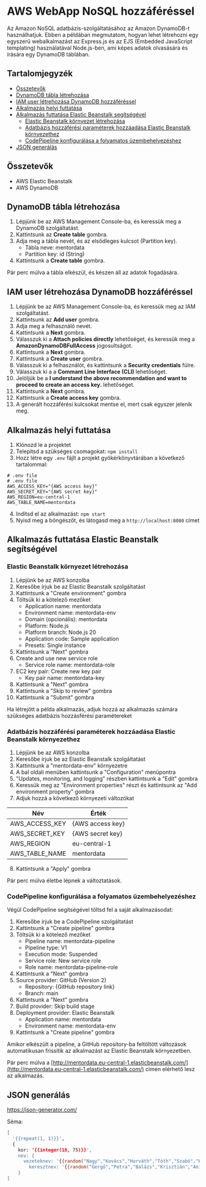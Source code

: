 # AWS WebApp NoSQL hozzáféréssel



Az Amazon NoSQL adatbázis-szolgáltatásához az Amazon DynamoDB-t használhatjuk. Ebben a példában megmutatom, hogyan lehet létrehozni egy egyszerű webalkalmazást az Express.js és az EJS (Embedded JavaScript templating) használatával Node.js-ben, ami képes adatok olvasására és írására egy DynamoDB táblában.

## Tartalomjegyzék

- [Összetevők](#Összetevők)
- [DynamoDB tábla létrehozása](#DynamoDB-tábla-létrehozása)
- [IAM user létrehozása DynamoDB hozzáféréssel](#IAM-user-létrehozása-DynamoDB-hozzáféréssel)
- [Alkalmazás helyi futtatása](#Alkalmazás-helyi-futtatása)
- [Alkalmazás futtatása Elastic Beanstalk segítségével](#Alkalmazás-futtatása-Elastic-Beanstalk-segítségével)
  - [Elastic Beanstalk környezet létrehozása](#Elastic-Beanstalk-környezet-létrehozása)
  - [Adatbázis hozzáférési paraméterek hozzáadása Elastic Beanstalk környezethez](#Adatbázis-hozzáférési-paraméterek-hozzáadása-Elastic-Beanstalk-környezethez)
  - [CodePipeline konfigurálása a folyamatos üzembehelyezéshez](#CodePipeline-konfigurálása-a-folyamatos-üzembehelyezéshez)
- [JSON generálás](#JSON-generálás)


## Összetevők

- AWS Elastic Beanstalk
- AWS DynamoDB

## DynamoDB tábla létrehozása

1. Lépjünk be az AWS Management Console-ba, és keressük meg a DynamoDB szolgáltatást.
2. Kattintsunk az **Create table** gombra.
3. Adja meg a tábla nevét, és az elsődleges kulcsot (Partition key).
    - Tábla neve: mentordata
    - Partition key: id (String)
4. Kattintsunk a **Create table** gombra.

Pár perc múlva a tábla elkészül, és készen áll az adatok fogadására.

## IAM user létrehozása DynamoDB hozzáféréssel

1. Lépjünk be az AWS Management Console-ba, és keressük meg az IAM szolgáltatást.
2. Kattintsunk az **Add user** gombra.
3. Adja meg a felhasználó nevét.
4. Kattintsunk a **Next** gombra.
5. Válasszuk ki a **Attach policies directly** lehetőséget, és keressük meg a **AmazonDynamoDBFullAccess** jogosultságot.
6. Kattintsunk a **Next** gombra.
7. Kattintsunk a **Create user** gombra.
8. Válasszuk ki a felhasználót, és kattintsunk a **Security credentials** fülre.
9. Válasszuk ki a a **Commant Line Interface (CLI)** lehetőséget.
10. Jelöljük be a **I understand the above recommendation and want to proceed to create an access key.** lehetőséget.
11. Kattintsunk a **Next** gombra.
12. Kattintsunk a **Create access key** gombra.
13. A generált hozzáférési kulcsokat mentse el, mert csak egyszer jelenik meg.

## Alkalmazás helyi futtatása

1. Klónozd le a projektet
2. Telepítsd a szükséges csomagokat: `npm install`
3. Hozz létre egy `.env` fájlt a projekt gyökérkönyvtárában a következő tartalommal:

```
# .env file
# .env file
AWS_ACCESS_KEY="{AWS access key}"
AWS_SECRET_KEY="{AWS secret key}"
AWS_REGION=eu-central-1
AWS_TABLE_NAME=mentordata
```

4. Indítsd el az alkalmazást: `npm start`
5. Nyisd meg a böngészőt, és látogasd meg a `http://localhost:8080` címet

## Alkalmazás futtatása Elastic Beanstalk segítségével

### Elastic Beanstalk környezet létrehozása

1. Lépjünk be az AWS konzolba
2. Keresőbe írjuk be az Elastic Beanstalk szolgáltatást
3. Kattintsunk a "Create environment" gombra
4. Töltsük ki a kötelező mezőket
   - Application name: mentordata
   - Environment name: mentordata-env
   - Domain (opcionális): mentordata
   - Platform: Node.js
   - Platform branch: Node.js 20
   - Application code: Sample application
   - Presets: Single instance
5. Kattintsunk a "Next" gombra
6. Create and use new service role
   - Service role name: mentordata-role
7. EC2 key pair: Create new key pair
   - Key pair name: mentordata-key
8. Kattintsunk a "Next" gombra
9. Kattintsunk a "Skip to review" gombra
10. Kattintsunk a "Submit" gombra

Ha létrejött a példa alkalmazás, adjuk hozzá az alkalmazás számára szükséges adatbázis hozzásférési paramétereket

### Adatbázis hozzáférési paraméterek hozzáadása Elastic Beanstalk környezethez

1. Lépjünk be az AWS konzolba
2. Keresőbe írjuk be az Elastic Beanstalk szolgáltatást
3. Kattintsunk a "mentordata-env" környezetre
4. A bal oldali menüben kattintsunk a "Configuration" menüpontra
5. "Updates, monitoring, and logging" részben kattintsunk a "Edit" gombra
6. Keressük meg az "Environment properties" részt és kattintsunk az "Add environment property" gombra
7. Adjuk hozzá a következő környezeti változókat

| Név         | Érték                                              |
| ----------- | -------------------------------------------------- |
| AWS_ACCESS_KEY     | {AWS access key}                                          |
| AWS_SECRET_KEY | {AWS secret key} |
| AWS_REGION   | eu-central-1                                    |
| AWS_TABLE_NAME     | mentordata                                             |

8. Kattintsunk a "Apply" gombra

Pár perc múlva életbe lépnek a változtatások.

### CodePipeline konfigurálása a folyamatos üzembehelyezéshez

Végül CodePipeline segítségével töltsd fel a saját alkalmazásodat:

1. Keresőbe írjuk be a CodePipeline szolgáltatást
2. Kattintsunk a "Create pipeline" gombra
3. Töltsük ki a kötelező mezőket
   - Pipeline name: mentordata-pipeline
   - Pipeline type: V1
   - Execution mode: Suspended
   - Service role: New service role
   - Role name: mentordata-pipeline-role
4. Kattintsunk a "Next" gombra
5. Source provider: GitHub (Version 2)
   - Repository: {GitHub repository link}
   - Branch: main
6. Kattintsunk a "Next" gombra
7. Build provider: Skip build stage
8. Deployment provider: Elastic Beanstalk
   - Application name: mentordata
   - Environment name: mentordata-env
9. Kattintsunk a "Create pipeline" gombra

Amikor elkészült a pipeline, a GitHub repository-ba feltöltött változások automatikusan frissítik az alkalmazást az Elastic Beanstalk környezetben.

Pár perc múlva a [http://mentordata.eu-central-1.elasticbeanstalk.com/](http://mentordata.eu-central-1.elasticbeanstalk.com/) címen elérhető lesz az alkalmazás.


## JSON generálás

https://json-generator.com/

Séma:

```bash
[
  '{{repeat(1, 1)}}',
  {
    kor: '{{integer(18, 75)}}',
    nev: {
      vezeteknev: '{{random("Nagy","Kovács","Horváth","Tóth","Szabó","Kiss","Molnár","Varga","Farkas","Pap")}}',
        keresztnev: '{{random("Gergő","Petra","Balázs","Krisztián","Anikó","Márton","Zsófia","Bence","Dóra","Gábor",)}}'}
    }
]
```
